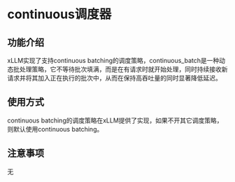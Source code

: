 # continuous调度器

## 功能介绍
xLLM实现了支持continuous batching的调度策略，continuous_batch是一种动态批处理策略，它不等待批次填满，而是在有请求时就开始处理，同时持续接收新请求并将其加入正在执行的批次中，从而在保持高吞吐量的同时显著降低延迟。

## 使用方式
continuous batching的调度策略在xLLM提供了实现，如果不开其它调度策略，则默认使用continuous batching。

## 注意事项
无